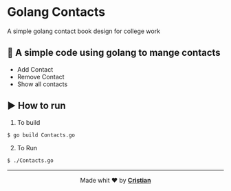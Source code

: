 # Golang Contacts

A simple golang contact book design for college work

## 📓 A simple code using golang to mange contacts

* Add Contact
* Remove Contact
* Show all contacts

## ▶ How to run 

1. To build

```bash
$ go build Contacts.go 
```

2. To Run
```bash
$ ./Contacts.go 
```


---

<p align="center">Made whit ❤️ by <strong><a href="http://linkedin.com/in/cristian-silva-dev" target="blank" >Cristian</></p></strong>